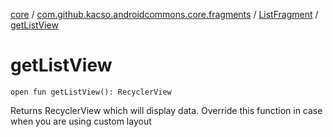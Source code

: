 [core](../../index.md) / [com.github.kacso.androidcommons.core.fragments](../index.md) / [ListFragment](index.md) / [getListView](./get-list-view.md)

# getListView

`open fun getListView(): RecyclerView`

Returns RecyclerView which will display data.
Override this function in case when you are using custom layout


